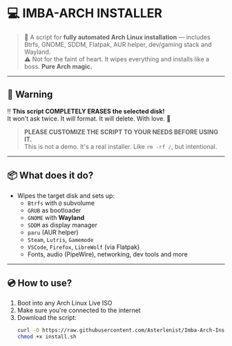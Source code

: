 # 💻 IMBA-ARCH INSTALLER

> 🧠 A script for **fully automated Arch Linux installation** — includes Btrfs, GNOME, SDDM, Flatpak, AUR helper, dev/gaming stack and Wayland.  
> ⚠️ Not for the faint of heart. It wipes everything and installs like a boss. **Pure Arch magic.**

---

## 🧨 Warning

‼️ **This script COMPLETELY ERASES the selected disk!**  
It won't ask twice. It will format. It will delete. With love. 🧽

> **PLEASE CUSTOMIZE THE SCRIPT TO YOUR NEEDS BEFORE USING IT.**  
> This is not a demo. It's a real installer. Like `rm -rf /`, but intentional.

---

## 📦 What does it do?

- Wipes the target disk and sets up:
  - `Btrfs` with `@` subvolume
  - `GRUB` as bootloader
  - `GNOME` with **Wayland**
  - `SDDM` as display manager
  - `paru` (AUR helper)
  - `Steam`, `Lutris`, `Gamemode`
  - `VSCode`, `Firefox`, `LibreWolf` (via Flatpak)
  - Fonts, audio (PipeWire), networking, dev tools and more

---

## 💿 How to use?

1. Boot into any Arch Linux Live ISO
2. Make sure you're connected to the internet
3. Download the script:
   ```bash
   curl -O https://raw.githubusercontent.com/Asterlenist/Imba-Arch-Installer/main/install.sh
   chmod +x install.sh

